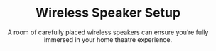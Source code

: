 ---
sort_key: 40
layout: "sku"
id: wireless-speaker-setup-system
title: "Wireless Speaker Setup"
heading: "Wireless Speaker Setup"
subtitle: "A room of carefully placed wireless speakers can ensure you’re fully immersed in your home theatre experience."
category: "Home Entertainment"
category_description: "Services for TVs and Home Theatre devices."
features:
 - feature: "Maximise your experience with our speaker setup service where we’ll" - feature: "Download native App." - feature: "Pair and setup speakers with existing Wi-Fi connection." - feature: "Establish rooms/zones required." - feature: "Setup Bluetooth (if required)." - feature: "Connect to existing streaming services (existing account holders only) e.g. Spotify, Pandora." - feature: "If required, setup wireless bridge (bridge not included)." - feature: "Demonstrate features of new speakers and how to use the native App including how to play the same (or different) playlist in each zone, and how to add a new zone." - feature: "Clean up and remove packaging."
price: "149"
unit: "system"
australia_only: "Yes"
---